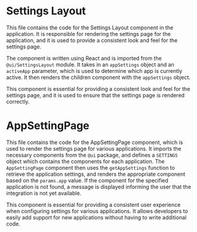 
# Settings Layout

This file contains the code for the Settings Layout component in the application. It is responsible for rendering the settings page for the application, and it is used to provide a consistent look and feel for the settings page.

The component is written using React and is imported from the `@ui/SettingsLayout` module. It takes in an `appSettings` object and an `activeApp` parameter, which is used to determine which app is currently active. It then renders the children component with the `appSettings` object.

This component is essential for providing a consistent look and feel for the settings page, and it is used to ensure that the settings page is rendered correctly.
# AppSettingPage

This file contains the code for the AppSettingPage component, which is used to render the settings page for various applications. It imports the necessary components from the `@ui` package, and defines a `SETTINGS` object which contains the components for each application. The `AppSettingPage` component then uses the `getAppSettings` function to retrieve the application settings, and renders the appropriate component based on the `params.app` value. If the component for the specified application is not found, a message is displayed informing the user that the integration is not yet available.

This component is essential for providing a consistent user experience when configuring settings for various applications. It allows developers to easily add support for new applications without having to write additional code.
